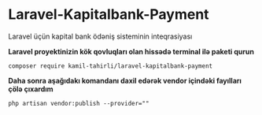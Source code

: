 # Laravel-Kapitalbank-Payment
Laravel üçün kapital bank ödəniş sisteminin inteqrasiyası


**Laravel proyektinizin kök qovluqları olan hissədə terminal ilə paketi qurun**


```
composer require kamil-tahirli/laravel-kapitalbank-payment
```

**Daha sonra aşağıdakı komandanı daxil edərək vendor içindəki fayılları çölə çıxardım**

```
php artisan vendor:publish --provider=""
```
